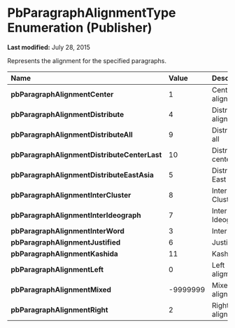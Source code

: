 
# PbParagraphAlignmentType Enumeration (Publisher)

 **Last modified:** July 28, 2015

 Represents the alignment for the specified paragraphs.


|**Name**|**Value**|**Description**|
|:-----|:-----|:-----|
| **pbParagraphAlignmentCenter**|1|Center alignment|
| **pbParagraphAlignmentDistribute**|4|Distribute alignment|
| **pbParagraphAlignmentDistributeAll**|9|Distribute all|
| **pbParagraphAlignmentDistributeCenterLast**|10|Distribute center last|
| **pbParagraphAlignmentDistributeEastAsia**|5|Distribute East Asia|
| **pbParagraphAlignmentInterCluster**|8|Inter Cluster|
| **pbParagraphAlignmentInterIdeograph**|7|Inter Ideograph|
| **pbParagraphAlignmentInterWord**|3|Inter Word|
| **pbParagraphAlignmentJustified**|6|Justified|
| **pbParagraphAlignmentKashida**|11|Kashida|
| **pbParagraphAlignmentLeft**|0|Left aligment|
| **pbParagraphAlignmentMixed**|-9999999|Mixed alignment|
| **pbParagraphAlignmentRight**|2|Right alignment|
